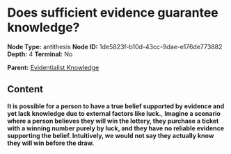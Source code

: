# Does sufficient evidence guarantee knowledge?

**Node Type:** antithesis
**Node ID:** 1de5823f-b10d-43cc-9dae-e176de773882
**Depth:** 4
**Terminal:** No

**Parent:** [Evidentialist Knowledge](evidentialist-knowledge-synthesis-7bc70333-bda0-499d-9144-ee5b1e41b165.md)

## Content

**It is possible for a person to have a true belief supported by evidence and yet lack knowledge due to external factors like luck.**, **Imagine a scenario where a person believes they will win the lottery, they purchase a ticket with a winning number purely by luck, and they have no reliable evidence supporting the belief. Intuitively, we would not say they actually know they will win before the draw.**
